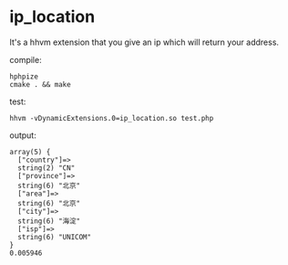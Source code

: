 ip_location
===========

It's a hhvm extension that you give an ip which will return your address.

compile:
```
hphpize
cmake . && make
```

test:
```
hhvm -vDynamicExtensions.0=ip_location.so test.php
```

output:
```
array(5) {
  ["country"]=>
  string(2) "CN"
  ["province"]=>
  string(6) "北京"
  ["area"]=>
  string(6) "北京"
  ["city"]=>
  string(6) "海淀"
  ["isp"]=>
  string(6) "UNICOM"
}
0.005946
```
